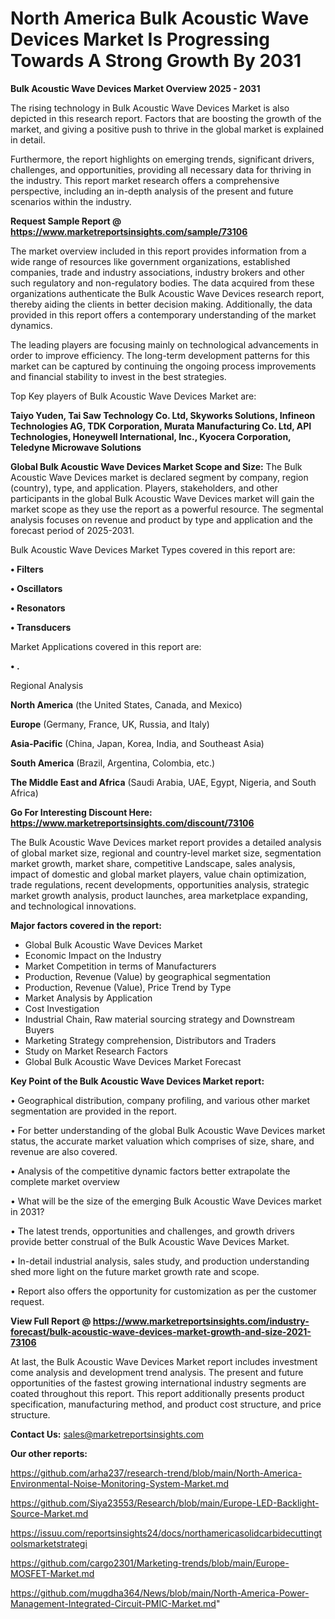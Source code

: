 # North America Bulk Acoustic Wave Devices Market Is Progressing Towards A Strong Growth By 2031

<Strong> Bulk Acoustic Wave Devices Market Overview 2025 - 2031</strong>

The rising technology in Bulk Acoustic Wave Devices Market is also depicted in this research report. Factors that are boosting the growth of the market, and giving a positive push to thrive in the global market is explained in detail.

Furthermore, the report highlights on emerging trends, significant drivers, challenges, and opportunities, providing all necessary data for thriving in the industry. This report market research offers a comprehensive perspective, including an in-depth analysis of the present and future scenarios within the industry.

<strong>Request Sample Report @ <a href=https://www.marketreportsinsights.com/sample/73106>https://www.marketreportsinsights.com/sample/73106</a></strong>

The market overview included in this report provides information from a wide range of resources like government organizations, established companies, trade and industry associations, industry brokers and other such regulatory and non-regulatory bodies. The data acquired from these organizations authenticate the Bulk Acoustic Wave Devices research report, thereby aiding the clients in better decision making. Additionally, the data provided in this report offers a contemporary understanding of the market dynamics.

The leading players are focusing mainly on technological advancements in order to improve efficiency. The long-term development patterns for this market can be captured by continuing the ongoing process improvements and financial stability to invest in the best strategies.

Top Key players of Bulk Acoustic Wave Devices Market are:

<strong>Taiyo Yuden, Tai Saw Technology Co. Ltd, Skyworks Solutions, Infineon Technologies AG, TDK Corporation, Murata Manufacturing Co. Ltd, API Technologies, Honeywell International, Inc., Kyocera Corporation, Teledyne Microwave Solutions</strong>

<strong><b>Global Bulk Acoustic Wave Devices Market Scope and Size:</b></strong>
The Bulk Acoustic Wave Devices market is declared segment by company, region (country), type, and application. Players, stakeholders, and other participants in the global Bulk Acoustic Wave Devices market will gain the market scope as they use the report as a powerful resource. The segmental analysis focuses on revenue and product by type and application and the forecast period of 2025-2031.

Bulk Acoustic Wave Devices Market Types covered in this report are:

<strong>• Filters

• Oscillators

• Resonators

• Transducers</strong>

Market Applications covered in this report are:

<strong>• .</strong> 

Regional Analysis

<strong>North America</strong> (the United States, Canada, and Mexico)

<strong>Europe</strong> (Germany, France, UK, Russia, and Italy)

<strong>Asia-Pacific</strong> (China, Japan, Korea, India, and Southeast Asia)

<strong>South America</strong> (Brazil, Argentina, Colombia, etc.)

<strong>The Middle East and Africa</strong> (Saudi Arabia, UAE, Egypt, Nigeria, and South Africa)

<strong>Go For Interesting Discount Here: <a href=https://www.marketreportsinsights.com/discount/73106>https://www.marketreportsinsights.com/discount/73106</a></strong>

The Bulk Acoustic Wave Devices market report provides a detailed analysis of global market size, regional and country-level market size, segmentation market growth, market share, competitive Landscape, sales analysis, impact of domestic and global market players, value chain optimization, trade regulations, recent developments, opportunities analysis, strategic market growth analysis, product launches, area marketplace expanding, and technological innovations.

<strong><b>Major factors covered in the report:</b></strong>
<ul>
  <li>Global Bulk Acoustic Wave Devices Market </li>
  <li>Economic Impact on the Industry</li>
  <li>Market Competition in terms of Manufacturers</li>
  <li>Production, Revenue (Value) by geographical segmentation</li>
  <li>Production, Revenue (Value), Price Trend by Type</li>
  <li>Market Analysis by Application</li>
  <li>Cost Investigation</li>
  <li>Industrial Chain, Raw material sourcing strategy and Downstream Buyers</li>
  <li>Marketing Strategy comprehension, Distributors and Traders</li>
  <li>Study on Market Research Factors</li>
  <li>Global Bulk Acoustic Wave Devices Market Forecast</li>
</ul>

<strong><b>Key Point of the Bulk Acoustic Wave Devices Market report:</b></strong>

• Geographical distribution, company profiling, and various other market segmentation are provided in the report.

• For better understanding of the global Bulk Acoustic Wave Devices market status, the accurate market valuation which comprises of size, share, and revenue are also covered.

• Analysis of the competitive dynamic factors better extrapolate the complete market overview

• What will be the size of the emerging Bulk Acoustic Wave Devices market in 2031?

• The latest trends, opportunities and challenges, and growth drivers provide better construal of the Bulk Acoustic Wave Devices Market.

• In-detail industrial analysis, sales study, and production understanding shed more light on the future market growth rate and scope.

• Report also offers the opportunity for customization as per the customer request.

<strong><b>View Full Report @ <a href=https://www.marketreportsinsights.com/industry-forecast/bulk-acoustic-wave-devices-market-growth-and-size-2021-73106>https://www.marketreportsinsights.com/industry-forecast/bulk-acoustic-wave-devices-market-growth-and-size-2021-73106</a></b></strong>


At last, the Bulk Acoustic Wave Devices Market report includes investment come analysis and development trend analysis. The present and future opportunities of the fastest growing international industry segments are coated throughout this report. This report additionally presents product specification, manufacturing method, and product cost structure, and price structure.

<strong>Contact Us:</strong>
sales@marketreportsinsights.com

<strong>Our other reports:</strong>

<a href=https://github.com/arha237/research-trend/blob/main/North-America-Environmental-Noise-Monitoring-System-Market.md>https://github.com/arha237/research-trend/blob/main/North-America-Environmental-Noise-Monitoring-System-Market.md</a>

<a href=https://github.com/Siya23553/Research/blob/main/Europe-LED-Backlight-Source-Market.md>https://github.com/Siya23553/Research/blob/main/Europe-LED-Backlight-Source-Market.md</a>

<a href=https://issuu.com/reportsinsights24/docs/northamericasolidcarbidecuttingtoolsmarketstrategi>https://issuu.com/reportsinsights24/docs/northamericasolidcarbidecuttingtoolsmarketstrategi</a>

<a href=https://github.com/cargo2301/Marketing-trends/blob/main/Europe-MOSFET-Market.md>https://github.com/cargo2301/Marketing-trends/blob/main/Europe-MOSFET-Market.md</a>

<a href=https://github.com/mugdha364/News/blob/main/North-America-Power-Management-Integrated-Circuit-PMIC-Market.md>https://github.com/mugdha364/News/blob/main/North-America-Power-Management-Integrated-Circuit-PMIC-Market.md</a>"
